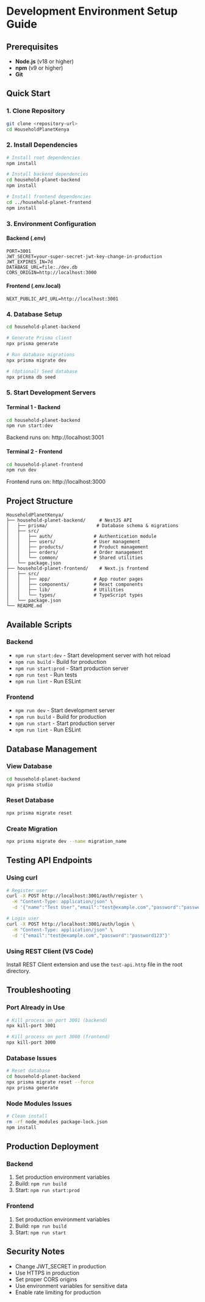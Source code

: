 # Development Environment Setup Guide

## Prerequisites

- **Node.js** (v18 or higher)
- **npm** (v9 or higher)
- **Git**

## Quick Start

### 1. Clone Repository
```bash
git clone <repository-url>
cd HouseholdPlanetKenya
```

### 2. Install Dependencies
```bash
# Install root dependencies
npm install

# Install backend dependencies
cd household-planet-backend
npm install

# Install frontend dependencies
cd ../household-planet-frontend
npm install
```

### 3. Environment Configuration

#### Backend (.env)
```env
PORT=3001
JWT_SECRET=your-super-secret-jwt-key-change-in-production
JWT_EXPIRES_IN=7d
DATABASE_URL=file:./dev.db
CORS_ORIGIN=http://localhost:3000
```

#### Frontend (.env.local)
```env
NEXT_PUBLIC_API_URL=http://localhost:3001
```

### 4. Database Setup
```bash
cd household-planet-backend

# Generate Prisma client
npx prisma generate

# Run database migrations
npx prisma migrate dev

# (Optional) Seed database
npx prisma db seed
```

### 5. Start Development Servers

#### Terminal 1 - Backend
```bash
cd household-planet-backend
npm run start:dev
```
Backend runs on: http://localhost:3001

#### Terminal 2 - Frontend
```bash
cd household-planet-frontend
npm run dev
```
Frontend runs on: http://localhost:3000

## Project Structure

```
HouseholdPlanetKenya/
├── household-planet-backend/     # NestJS API
│   ├── prisma/                  # Database schema & migrations
│   ├── src/
│   │   ├── auth/               # Authentication module
│   │   ├── users/              # User management
│   │   ├── products/           # Product management
│   │   ├── orders/             # Order management
│   │   └── common/             # Shared utilities
│   └── package.json
├── household-planet-frontend/    # Next.js frontend
│   ├── src/
│   │   ├── app/                # App router pages
│   │   ├── components/         # React components
│   │   ├── lib/                # Utilities
│   │   └── types/              # TypeScript types
│   └── package.json
└── README.md
```

## Available Scripts

### Backend
- `npm run start:dev` - Start development server with hot reload
- `npm run build` - Build for production
- `npm run start:prod` - Start production server
- `npm run test` - Run tests
- `npm run lint` - Run ESLint

### Frontend
- `npm run dev` - Start development server
- `npm run build` - Build for production
- `npm run start` - Start production server
- `npm run lint` - Run ESLint

## Database Management

### View Database
```bash
cd household-planet-backend
npx prisma studio
```

### Reset Database
```bash
npx prisma migrate reset
```

### Create Migration
```bash
npx prisma migrate dev --name migration_name
```

## Testing API Endpoints

### Using curl
```bash
# Register user
curl -X POST http://localhost:3001/auth/register \
  -H "Content-Type: application/json" \
  -d '{"name":"Test User","email":"test@example.com","password":"password123"}'

# Login user
curl -X POST http://localhost:3001/auth/login \
  -H "Content-Type: application/json" \
  -d '{"email":"test@example.com","password":"password123"}'
```

### Using REST Client (VS Code)
Install REST Client extension and use the `test-api.http` file in the root directory.

## Troubleshooting

### Port Already in Use
```bash
# Kill process on port 3001 (backend)
npx kill-port 3001

# Kill process on port 3000 (frontend)
npx kill-port 3000
```

### Database Issues
```bash
# Reset database
cd household-planet-backend
npx prisma migrate reset --force
npx prisma generate
```

### Node Modules Issues
```bash
# Clean install
rm -rf node_modules package-lock.json
npm install
```

## Production Deployment

### Backend
1. Set production environment variables
2. Build: `npm run build`
3. Start: `npm run start:prod`

### Frontend
1. Set production environment variables
2. Build: `npm run build`
3. Start: `npm run start`

## Security Notes

- Change JWT_SECRET in production
- Use HTTPS in production
- Set proper CORS origins
- Use environment variables for sensitive data
- Enable rate limiting for production